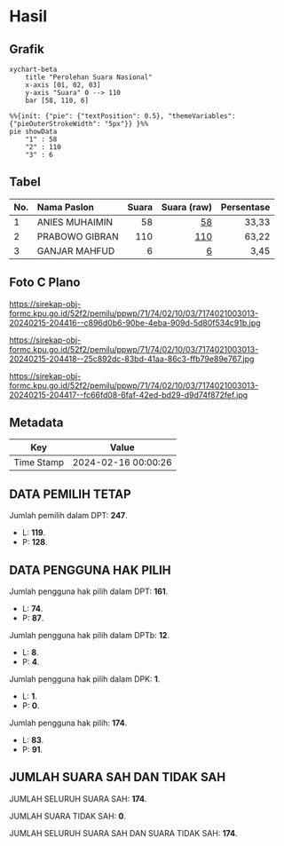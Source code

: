 # Hasil

## Grafik

```mermaid
xychart-beta
    title "Perolehan Suara Nasional"
    x-axis [01, 02, 03]
    y-axis "Suara" 0 --> 110
    bar [58, 110, 6]
```

```mermaid
%%{init: {"pie": {"textPosition": 0.5}, "themeVariables": {"pieOuterStrokeWidth": "5px"}} }%%
pie showData
    "1" : 58
    "2" : 110
    "3" : 6
```

## Tabel

| No. | Nama Paslon    | Suara | Suara (raw) | Persentase |
|:--- |:-------------- | -----:| -----------:| ----------:|
| 1   | ANIES MUHAIMIN | 58    | [58][p-1]   | 33,33      |
| 2   | PRABOWO GIBRAN | 110   | [110][p-2]  | 63,22      |
| 3   | GANJAR MAHFUD  | 6     | [6][p-3]    | 3,45       |


[p-1]: https://github.com/gigit-pemilu/pemilu-2024/blob/main/pilpres/hitung-suara/sub/71-sulawesi-utara/sub/74-kota-kotamobagu/sub/02-kotamobagu-timur/sub/1003-kotobangun/sub/013-tps/sub/paslon-1.txt
[p-2]: https://github.com/gigit-pemilu/pemilu-2024/blob/main/pilpres/hitung-suara/sub/71-sulawesi-utara/sub/74-kota-kotamobagu/sub/02-kotamobagu-timur/sub/1003-kotobangun/sub/013-tps/sub/paslon-2.txt
[p-3]: https://github.com/gigit-pemilu/pemilu-2024/blob/main/pilpres/hitung-suara/sub/71-sulawesi-utara/sub/74-kota-kotamobagu/sub/02-kotamobagu-timur/sub/1003-kotobangun/sub/013-tps/sub/paslon-3.txt

## Foto C Plano

https://sirekap-obj-formc.kpu.go.id/52f2/pemilu/ppwp/71/74/02/10/03/7174021003013-20240215-204416--c896d0b6-90be-4eba-909d-5d80f534c91b.jpg

https://sirekap-obj-formc.kpu.go.id/52f2/pemilu/ppwp/71/74/02/10/03/7174021003013-20240215-204418--25c892dc-83bd-41aa-86c3-ffb79e89e767.jpg

https://sirekap-obj-formc.kpu.go.id/52f2/pemilu/ppwp/71/74/02/10/03/7174021003013-20240215-204417--fc66fd08-6faf-42ed-bd29-d9d74f872fef.jpg


## Metadata

| Key        | Value               |
| ---------- | ------------------- |
| Time Stamp | 2024-02-16 00:00:26 |


## DATA PEMILIH TETAP

Jumlah pemilih dalam DPT: **247**.
 * L: **119**.
 * P: **128**.

## DATA PENGGUNA HAK PILIH

Jumlah pengguna hak pilih dalam DPT: **161**.
 * L: **74**.
 * P: **87**.

Jumlah pengguna hak pilih dalam DPTb: **12**.
 * L: **8**.
 * P: **4**.

Jumlah pengguna hak pilih dalam DPK: **1**.
 * L: **1**.
 * P: **0**.

Jumlah pengguna hak pilih: **174**.
 * L: **83**.
 * P: **91**.

## JUMLAH SUARA SAH DAN TIDAK SAH

JUMLAH SELURUH SUARA SAH: **174**.

JUMLAH SUARA TIDAK SAH: **0**.

JUMLAH SELURUH SUARA SAH DAN SUARA TIDAK SAH: **174**.


